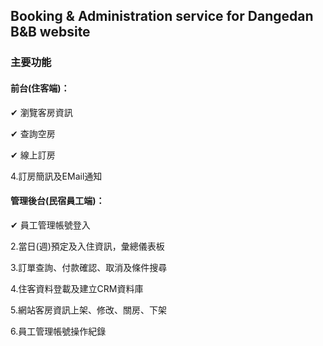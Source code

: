 ## Booking & Administration service for Dangedan B&B website

### 主要功能

#### 前台(住客端)：

✔ 瀏覽客房資訊

✔ 查詢空房

✔ 線上訂房

4.訂房簡訊及EMail通知


#### 管理後台(民宿員工端)：

✔ 員工管理帳號登入

2.當日(週)預定及入住資訊，彙總儀表板

3.訂單查詢、付款確認、取消及條件搜尋

4.住客資料登載及建立CRM資料庫

5.網站客房資訊上架、修改、關房、下架

6.員工管理帳號操作紀錄
